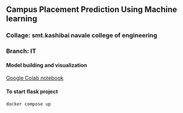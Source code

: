 ## Campus Placement Prediction Using Machine learning
### Collage: smt.kashibai navale college of engineering
### Branch: IT

#### Model building and visualization 
[Google Colab notebook](https://colab.research.google.com/drive/1Sz5tPUg4NAw6AtgYfwjxZQcqLwcsnKXa?usp=sharing)


#### To start flask project 
```docker compose up```
